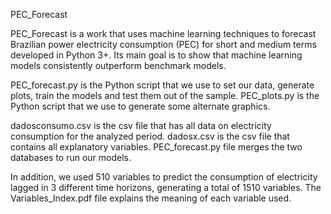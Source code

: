 PEC_Forecast

PEC_Forecast is a work that uses machine learning techniques to forecast Brazilian power electricity consumption (PEC) for short and medium terms developed in Python 3+. Its main goal is to show that machine learning models consistently outperform benchmark models.

PEC_forecast.py is the Python script that we use to set our data, generate plots, train the models and test them out of the sample. PEC_plots.py is the Python script that we use to generate some alternate graphics.

dadosconsumo.csv is the csv file that has all data on electricity consumption for the analyzed period. dadosx.csv is the csv file that contains all explanatory variables. PEC_forecast.py file merges the two databases to run our models.

In addition, we used 510 variables to predict the consumption of electricity lagged in 3 different time horizons, generating a total of 1510 variables. The Variables_Index.pdf file explains the meaning of each variable used.
